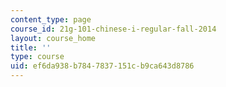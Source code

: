 ```yaml
---
content_type: page
course_id: 21g-101-chinese-i-regular-fall-2014
layout: course_home
title: ''
type: course
uid: ef6da938-b784-7837-151c-b9ca643d8786
---
```

